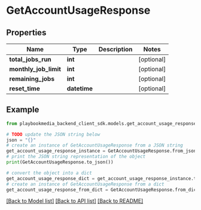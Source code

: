 # GetAccountUsageResponse


## Properties

Name | Type | Description | Notes
------------ | ------------- | ------------- | -------------
**total_jobs_run** | **int** |  | [optional] 
**monthly_job_limit** | **int** |  | [optional] 
**remaining_jobs** | **int** |  | [optional] 
**reset_time** | **datetime** |  | [optional] 

## Example

```python
from playbookmedia_backend_client_sdk.models.get_account_usage_response import GetAccountUsageResponse

# TODO update the JSON string below
json = "{}"
# create an instance of GetAccountUsageResponse from a JSON string
get_account_usage_response_instance = GetAccountUsageResponse.from_json(json)
# print the JSON string representation of the object
print(GetAccountUsageResponse.to_json())

# convert the object into a dict
get_account_usage_response_dict = get_account_usage_response_instance.to_dict()
# create an instance of GetAccountUsageResponse from a dict
get_account_usage_response_from_dict = GetAccountUsageResponse.from_dict(get_account_usage_response_dict)
```
[[Back to Model list]](../README.md#documentation-for-models) [[Back to API list]](../README.md#documentation-for-api-endpoints) [[Back to README]](../README.md)


